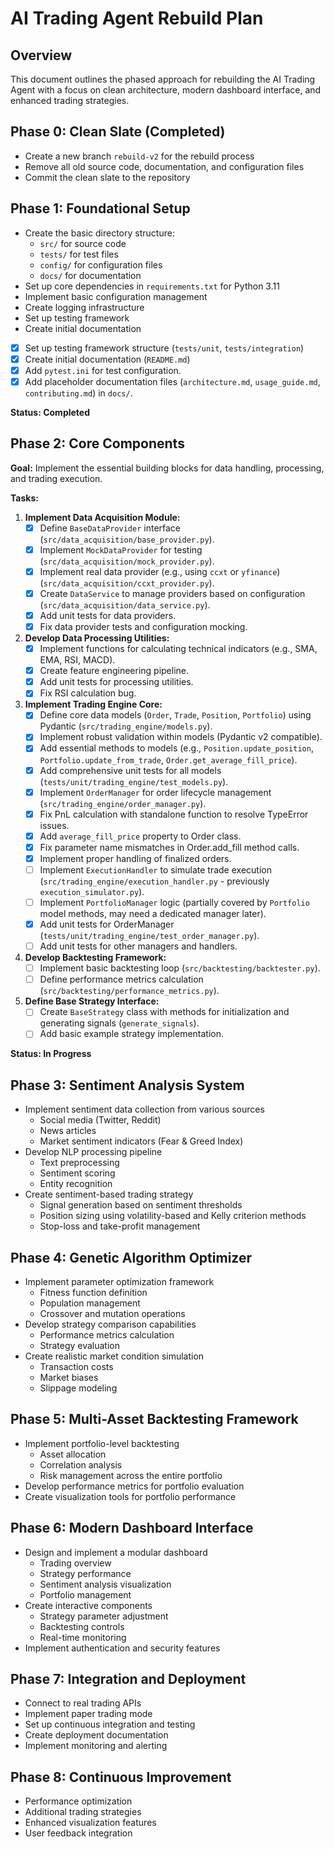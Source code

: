 # AI Trading Agent Rebuild Plan

## Overview
This document outlines the phased approach for rebuilding the AI Trading Agent with a focus on clean architecture, modern dashboard interface, and enhanced trading strategies.

## Phase 0: Clean Slate (Completed)
- Create a new branch `rebuild-v2` for the rebuild process
- Remove all old source code, documentation, and configuration files
- Commit the clean slate to the repository

## Phase 1: Foundational Setup
- Create the basic directory structure:
  - `src/` for source code
  - `tests/` for test files
  - `config/` for configuration files
  - `docs/` for documentation
- Set up core dependencies in `requirements.txt` for Python 3.11
- Implement basic configuration management
- Create logging infrastructure
- Set up testing framework
- Create initial documentation
*   [x] Set up testing framework structure (`tests/unit`, `tests/integration`)
*   [x] Create initial documentation (`README.md`)
*   [x] Add `pytest.ini` for test configuration.
*   [x] Add placeholder documentation files (`architecture.md`, `usage_guide.md`, `contributing.md`) in `docs/`.

**Status: Completed**

## Phase 2: Core Components
**Goal:** Implement the essential building blocks for data handling, processing, and trading execution.

**Tasks:**

1.  **Implement Data Acquisition Module:**
    *   [x] Define `BaseDataProvider` interface (`src/data_acquisition/base_provider.py`).
    *   [x] Implement `MockDataProvider` for testing (`src/data_acquisition/mock_provider.py`).
    *   [x] Implement real data provider (e.g., using `ccxt` or `yfinance`) (`src/data_acquisition/ccxt_provider.py`).
    *   [x] Create `DataService` to manage providers based on configuration (`src/data_acquisition/data_service.py`).
    *   [x] Add unit tests for data providers.
    *   [x] Fix data provider tests and configuration mocking.
2.  **Develop Data Processing Utilities:**
    *   [x] Implement functions for calculating technical indicators (e.g., SMA, EMA, RSI, MACD).
    *   [x] Create feature engineering pipeline.
    *   [x] Add unit tests for processing utilities.
    *   [x] Fix RSI calculation bug.
3.  **Implement Trading Engine Core:**
    *   [x] Define core data models (`Order`, `Trade`, `Position`, `Portfolio`) using Pydantic (`src/trading_engine/models.py`).
    *   [x] Implement robust validation within models (Pydantic v2 compatible).
    *   [x] Add essential methods to models (e.g., `Position.update_position`, `Portfolio.update_from_trade`, `Order.get_average_fill_price`).
    *   [x] Add comprehensive unit tests for all models (`tests/unit/trading_engine/test_models.py`).
    *   [x] Implement `OrderManager` for order lifecycle management (`src/trading_engine/order_manager.py`).
    *   [x] Fix PnL calculation with standalone function to resolve TypeError issues.
    *   [x] Add `average_fill_price` property to Order class.
    *   [x] Fix parameter name mismatches in Order.add_fill method calls.
    *   [x] Implement proper handling of finalized orders.
    *   [ ] Implement `ExecutionHandler` to simulate trade execution (`src/trading_engine/execution_handler.py` - previously `execution_simulator.py`).
    *   [ ] Implement `PortfolioManager` logic (partially covered by `Portfolio` model methods, may need a dedicated manager later).
    *   [x] Add unit tests for OrderManager (`tests/unit/trading_engine/test_order_manager.py`).
    *   [ ] Add unit tests for other managers and handlers.
4.  **Develop Backtesting Framework:**
    *   [ ] Implement basic backtesting loop (`src/backtesting/backtester.py`).
    *   [ ] Define performance metrics calculation (`src/backtesting/performance_metrics.py`).
5.  **Define Base Strategy Interface:**
    *   [ ] Create `BaseStrategy` class with methods for initialization and generating signals (`generate_signals`).
    *   [ ] Add basic example strategy implementation.

**Status: In Progress**

## Phase 3: Sentiment Analysis System
- Implement sentiment data collection from various sources
  - Social media (Twitter, Reddit)
  - News articles
  - Market sentiment indicators (Fear & Greed Index)
- Develop NLP processing pipeline
  - Text preprocessing
  - Sentiment scoring
  - Entity recognition
- Create sentiment-based trading strategy
  - Signal generation based on sentiment thresholds
  - Position sizing using volatility-based and Kelly criterion methods
  - Stop-loss and take-profit management

## Phase 4: Genetic Algorithm Optimizer
- Implement parameter optimization framework
  - Fitness function definition
  - Population management
  - Crossover and mutation operations
- Develop strategy comparison capabilities
  - Performance metrics calculation
  - Strategy evaluation
- Create realistic market condition simulation
  - Transaction costs
  - Market biases
  - Slippage modeling

## Phase 5: Multi-Asset Backtesting Framework
- Implement portfolio-level backtesting
  - Asset allocation
  - Correlation analysis
  - Risk management across the entire portfolio
- Develop performance metrics for portfolio evaluation
- Create visualization tools for portfolio performance

## Phase 6: Modern Dashboard Interface
- Design and implement a modular dashboard
  - Trading overview
  - Strategy performance
  - Sentiment analysis visualization
  - Portfolio management
- Create interactive components
  - Strategy parameter adjustment
  - Backtesting controls
  - Real-time monitoring
- Implement authentication and security features

## Phase 7: Integration and Deployment
- Connect to real trading APIs
- Implement paper trading mode
- Set up continuous integration and testing
- Create deployment documentation
- Implement monitoring and alerting

## Phase 8: Continuous Improvement
- Performance optimization
- Additional trading strategies
- Enhanced visualization features
- User feedback integration